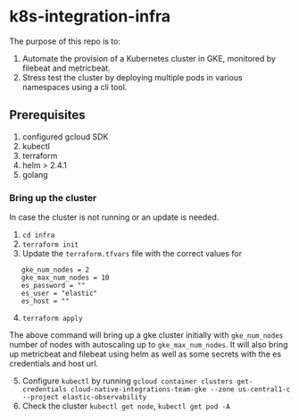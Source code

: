 # k8s-integration-infra

The purpose of this repo is to:
1. Automate the provision of a Kubernetes cluster in GKE, monitored by filebeat and metricbeat.
2. Stress test the cluster by deploying multiple pods in various namespaces using a cli tool.

## Prerequisites
1. configured gcloud SDK
2. kubectl
3. terraform
4. helm > 2.4.1
5. golang

### Bring up the cluster
In case the cluster is not running or an update is needed.
1. `cd infra`
2. `terraform init`
3. Update the `terraform.tfvars` file with the correct values for 
```
   gke_num_nodes = 2
   gke_max_num_nodes = 10
   es_password = ""
   es_user = "elastic"
   es_host = ""
```
4. `terraform apply`

The above command will bring up a gke cluster initially with `gke_num_nodes` number of nodes with
autoscaling up to `gke_max_num_nodes`.
It will also bring up metricbeat and filebeat using helm as well as some secrets with the es
credentials and host url.

5. Configure `kubectl` by running `gcloud container clusters get-credentials cloud-native-integrations-team-gke --zone us-central1-c --project elastic-observability`
6. Check the cluster `kubectl get node`, `kubectl get pod -A`